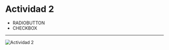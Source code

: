 # Actividad 2
- RADIOBUTTON
- CHECKBOX
---
![Actividad 2](https://github.com/user-attachments/assets/da9ad276-9d75-4dbe-a9bd-87826ebee664)
